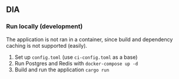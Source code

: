 ## DIA

### Run locally (development)

The application is not ran in a container, since build and dependency caching is not supported (easily).

1. Set up `config.toml` (use `ci-config.toml` as a base)
2. Run Postgres and Redis with `docker-compose up -d`
3. Build and run the application `cargo run`
